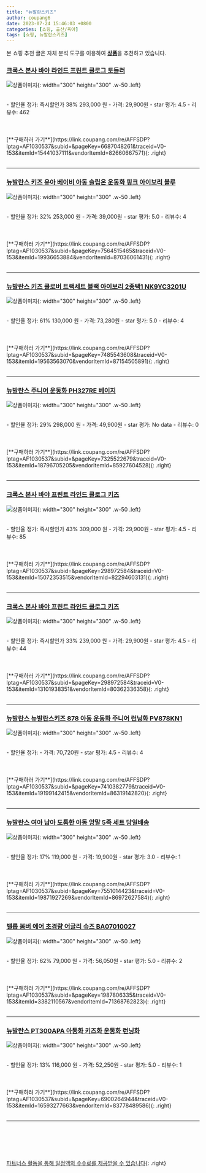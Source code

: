 ```yaml
---
title: "뉴발란스키즈"
author: coupang6
date: 2023-07-24 15:46:03 +0800
categories: [쇼핑, 출산/육아]
tags: [쇼핑, 뉴발란스키즈]
---
```


본 쇼핑 추천 글은 자체 분석 도구를 이용하여 [**상품**](https://link.coupang.com/a/bao1ui)을 추천하고 있습니다.

### [크록스 본사 바야 라인드 프린트 클로그 토들러](https://link.coupang.com/re/AFFSDP?lptag=AF1030537&subid=&pageKey=6687048261&traceid=V0-153&itemId=15441037111&vendorItemId=82660667571)

![상품이미지](https://thumbnail6.coupangcdn.com/thumbnails/remote/230x230ex/image/vendor_inventory/8578/a4e96a7d0a33f33b01138eb172d8b6db42fcae374a27e080c708ea845e72.jpg){: width="300" height="300" .w-50 .left}


<br>
- 할인율 정가: 즉시할인가 38%  293,000   원
- 가격: 29,900원
- star 평가: 4.5
- 리뷰수: 462
<br>
<br>
<br>
<br>
[**구매하러 가기**](https://link.coupang.com/re/AFFSDP?lptag=AF1030537&subid=&pageKey=6687048261&traceid=V0-153&itemId=15441037111&vendorItemId=82660667571){: .right}
<br>
<br>

---

### [뉴발란스 키즈 유아 베이비 아동 슬립온 운동화 핑크 아이보리 블루](https://link.coupang.com/re/AFFSDP?lptag=AF1030537&subid=&pageKey=7564515465&traceid=V0-153&itemId=19936653884&vendorItemId=87036061431)

![상품이미지](https://thumbnail8.coupangcdn.com/thumbnails/remote/230x230ex/image/vendor_inventory/dc86/9214479783c0824f3146810a12ae666d404cea580a59248d2e543403ab2c.jpeg){: width="300" height="300" .w-50 .left}


<br>
- 할인율 정가: 32%  253,000   원
- 가격: 39,000원
- star 평가: 5.0
- 리뷰수: 4
<br>
<br>
<br>
<br>
[**구매하러 가기**](https://link.coupang.com/re/AFFSDP?lptag=AF1030537&subid=&pageKey=7564515465&traceid=V0-153&itemId=19936653884&vendorItemId=87036061431){: .right}
<br>
<br>

---

### [뉴발란스 키즈 클로버 트랙세트 블랙 아이보리 2종택1 NK9YC3201U](https://link.coupang.com/re/AFFSDP?lptag=AF1030537&subid=&pageKey=7485543608&traceid=V0-153&itemId=19563563070&vendorItemId=87154505891)

![상품이미지](https://thumbnail7.coupangcdn.com/thumbnails/remote/230x230ex/image/vendor_inventory/7709/92b4359018ad9b181f16677da31629aa4c2e0376da43615457000244fb5e.jpg){: width="300" height="300" .w-50 .left}


<br>
- 할인율 정가: 61%  130,000   원
- 가격: 73,280원
- star 평가: 5.0
- 리뷰수: 4
<br>
<br>
<br>
<br>
[**구매하러 가기**](https://link.coupang.com/re/AFFSDP?lptag=AF1030537&subid=&pageKey=7485543608&traceid=V0-153&itemId=19563563070&vendorItemId=87154505891){: .right}
<br>
<br>

---

### [뉴발란스 주니어 운동화 PH327RE 베이지](https://link.coupang.com/re/AFFSDP?lptag=AF1030537&subid=&pageKey=7325522679&traceid=V0-153&itemId=18796705205&vendorItemId=85927604528)

![상품이미지](https://thumbnail10.coupangcdn.com/thumbnails/remote/230x230ex/image/vendor_inventory/34b9/b1aa230384d53f9544f17a1d7358af907aa8c8df1bf66e9fed1f5608b60f.jpg){: width="300" height="300" .w-50 .left}


<br>
- 할인율 정가: 29%  298,000   원
- 가격: 49,900원
- star 평가: No data
- 리뷰수: 0
<br>
<br>
<br>
<br>
[**구매하러 가기**](https://link.coupang.com/re/AFFSDP?lptag=AF1030537&subid=&pageKey=7325522679&traceid=V0-153&itemId=18796705205&vendorItemId=85927604528){: .right}
<br>
<br>

---

### [크록스 본사 바야 프린트 라인드 클로그 키즈](https://link.coupang.com/re/AFFSDP?lptag=AF1030537&subid=&pageKey=298972584&traceid=V0-153&itemId=15072353515&vendorItemId=82294603131)

![상품이미지](https://thumbnail9.coupangcdn.com/thumbnails/remote/230x230ex/image/vendor_inventory/b68e/b8bdbb05dbfe44d1e1b3e54a7a9ffabe35b2db5a97f5ad73b6fd1f6eefc1.jpg){: width="300" height="300" .w-50 .left}


<br>
- 할인율 정가: 즉시할인가 43%  309,000   원
- 가격: 29,900원
- star 평가: 4.5
- 리뷰수: 85
<br>
<br>
<br>
<br>
[**구매하러 가기**](https://link.coupang.com/re/AFFSDP?lptag=AF1030537&subid=&pageKey=298972584&traceid=V0-153&itemId=15072353515&vendorItemId=82294603131){: .right}
<br>
<br>

---

### [크록스 본사 바야 프린트 라인드 클로그 키즈](https://link.coupang.com/re/AFFSDP?lptag=AF1030537&subid=&pageKey=298972584&traceid=V0-153&itemId=13101938351&vendorItemId=80362336358)

![상품이미지](https://thumbnail7.coupangcdn.com/thumbnails/remote/230x230ex/image/vendor_inventory/0cce/c19454b5264b10bd766c601c4a6594663e76059d838def5c8b4fb81be687.jpg){: width="300" height="300" .w-50 .left}


<br>
- 할인율 정가: 즉시할인가 33%  239,000   원
- 가격: 29,900원
- star 평가: 4.5
- 리뷰수: 44
<br>
<br>
<br>
<br>
[**구매하러 가기**](https://link.coupang.com/re/AFFSDP?lptag=AF1030537&subid=&pageKey=298972584&traceid=V0-153&itemId=13101938351&vendorItemId=80362336358){: .right}
<br>
<br>

---

### [뉴발란스 뉴발란스키즈 878 아동 운동화 주니어 런닝화 PV878KN1](https://link.coupang.com/re/AFFSDP?lptag=AF1030537&subid=&pageKey=7410382779&traceid=V0-153&itemId=19199142415&vendorItemId=86319142820)

![상품이미지](https://thumbnail6.coupangcdn.com/thumbnails/remote/230x230ex/image/vendor_inventory/22b0/df20b8eba9c86c9b644be334a9076d9cb765c25fcc10bc79a071b0e73316.jpg){: width="300" height="300" .w-50 .left}


<br>
- 할인율 정가: 
- 가격: 70,720원
- star 평가: 4.5
- 리뷰수: 4
<br>
<br>
<br>
<br>
[**구매하러 가기**](https://link.coupang.com/re/AFFSDP?lptag=AF1030537&subid=&pageKey=7410382779&traceid=V0-153&itemId=19199142415&vendorItemId=86319142820){: .right}
<br>
<br>

---

### [뉴발란스 여아 남아 도톰한 아동 앙말 5족 세트 당일배송](https://link.coupang.com/re/AFFSDP?lptag=AF1030537&subid=&pageKey=7551014423&traceid=V0-153&itemId=19871927269&vendorItemId=86972627584)

![상품이미지](https://thumbnail10.coupangcdn.com/thumbnails/remote/230x230ex/image/vendor_inventory/64d4/5a5530f2463a2b0d9963235a36403160a50acb6831a676dca171d80e6f79.jpg){: width="300" height="300" .w-50 .left}


<br>
- 할인율 정가: 17%  119,000   원
- 가격: 19,900원
- star 평가: 3.0
- 리뷰수: 1
<br>
<br>
<br>
<br>
[**구매하러 가기**](https://link.coupang.com/re/AFFSDP?lptag=AF1030537&subid=&pageKey=7551014423&traceid=V0-153&itemId=19871927269&vendorItemId=86972627584){: .right}
<br>
<br>

---

### [밸롭 봄버 에어 초경량 어글리 슈즈 BA07010027](https://link.coupang.com/re/AFFSDP?lptag=AF1030537&subid=&pageKey=1987806335&traceid=V0-153&itemId=3382110567&vendorItemId=71368762823)

![상품이미지](https://thumbnail8.coupangcdn.com/thumbnails/remote/230x230ex/image/retail/images/1740803211770172-171bd7e1-105c-4011-ae9a-19fc5e88be68.jpg){: width="300" height="300" .w-50 .left}


<br>
- 할인율 정가: 62%  79,000   원
- 가격: 56,050원
- star 평가: 5.0
- 리뷰수: 2
<br>
<br>
<br>
<br>
[**구매하러 가기**](https://link.coupang.com/re/AFFSDP?lptag=AF1030537&subid=&pageKey=1987806335&traceid=V0-153&itemId=3382110567&vendorItemId=71368762823){: .right}
<br>
<br>

---

### [뉴발란스 PT300APA 아동화 키즈화 운동화 런닝화](https://link.coupang.com/re/AFFSDP?lptag=AF1030537&subid=&pageKey=6900264944&traceid=V0-153&itemId=16593277663&vendorItemId=83778489586)

![상품이미지](https://thumbnail9.coupangcdn.com/thumbnails/remote/230x230ex/image/vendor_inventory/23bd/f7e04708daa68c6e18989f32377b92a12e66990dd57678c08b634ec7e6c2.jpg){: width="300" height="300" .w-50 .left}


<br>
- 할인율 정가: 13%  116,000   원
- 가격: 52,250원
- star 평가: 5.0
- 리뷰수: 1
<br>
<br>
<br>
<br>
[**구매하러 가기**](https://link.coupang.com/re/AFFSDP?lptag=AF1030537&subid=&pageKey=6900264944&traceid=V0-153&itemId=16593277663&vendorItemId=83778489586){: .right}
<br>
<br>

---
<br><br><br><br><br> [파트너스 활동을 통해 일정액의 수수료를 제공받을 수 있습니다](https://link.coupang.com/a/bao1ui){: .right}